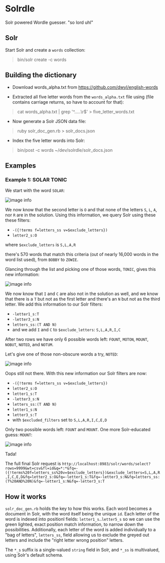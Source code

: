 # Solrdle

Solr powered Wordle guesser.  "so lord uhl"

## Solr

Start Solr and create a `words` collection:

> bin/solr create -c words

## Building the dictionary

  * Download words_alpha.txt from https://github.com/dwyl/english-words

  * Extracted all five letter words from the `words_alpha.txt` file using (file contains carriage returns, so have to account for that):

> cat words_alpha.txt | grep '^.....\r$' > five_letter_words.txt

  * Now generate a Solr JSON data file:

> ruby solr_doc_gen.rb > solr_docs.json

  * Index the five letter words into Solr:

> bin/post -c words ~/dev/solrdle/solr_docs.json 

## Examples

### Example 1: SOLAR TONIC

We start with the word `SOLAR`:

![image info](./screenshots/example1_row1.png)

We now know that the second letter is `O` and that none of the letters `S`, `L`, `A`, nor `R` are in the solution.  Using this information, we query Solr using these these filters:

* `-({!terms f=letters_ss v=$exclude_letters})`
* `letter2_s:O`

where `$exclude_letters` is `S,L,A,R`

there's 570 words that match this criteria (out of nearly 16,000 words in the word list used), from `BOBBY` to `ZOWIE`.

Glancing through the list and picking one of those words, `TONIC`, gives this new information:

![image info](./screenshots/example1_row2.png)

We now know that `I` and `C` are also not in the solution as well, and we know that there is a `T` but not as the first letter and there's an `N` but not as the third letter.  We add this information to our Solr filters:

* `-letter1_s:T`
* `-letter3_s:N`
* `letters_ss:(T AND N)`
* and we add `I` and `C` to `$exclude_letters`: `S,L,A,R,I,C`

After two rows we have only 6 possible words left: `FOUNT`, `MOTON`, `MOUNT`, `NOBUT`, `NOTED`, and `NOTUM`.  

Let's give one of those non-obscure words a try, `NOTED`:

![image info](./screenshots/example1_row3.png)

Oops still not there.  With this new information our Solr filters are now:

* `-({!terms f=letters_ss v=$exclude_letters})`
* `letter2_s:O`
* `letter1_s:T`
* `-letter3_s:N`
* `letters_ss:(T AND N)`
* `letter1_s:N`
* `letter3_s:T`
* with `$excluded_filters` set to `S,L,A,R,I,C,E,D`

Only two possible words left: `FOUNT` and `MOUNT`.  One more Solr-educated guess: `MOUNT`:

![image info](./screenshots/example1_row4.png)

Tada!

The full final Solr request is `http://localhost:8983/solr/words/select?rows=9999&wt=csv&fl=id&q=*:*&fq=-({!terms%20f=letters_ss%20v=$exclude_letters})&exclude_letters=S,L,A,R,I,C,E,D&fq=letter2_s:O&fq=-letter1_s:T&fq=-letter3_s:N&fq=letters_ss:(T%20AND%20N)&fq=-letter1_s:N&fq=-letter3_s:T` 

## How it works

`solr_doc_gen.rb` holds the key to how this works.  Each word becomes a document in Solr, with the word itself being the unique `id`.  Each letter of the word is indexed into positionl fields: `letter1_s`..`letter5_s` so we can use the green lighted, exact position match information, to narrow down the possibilities.  Additionally, each letter of the word is added individually to a "bag of letters", `letters_ss`, field allowing us to exclude the greyed out letters and include the "right letter wrong position" letters.

The `*_s` suffix is a single-valued `string` field in Solr, and `*_ss` is multivalued, using Solr's default schema.





